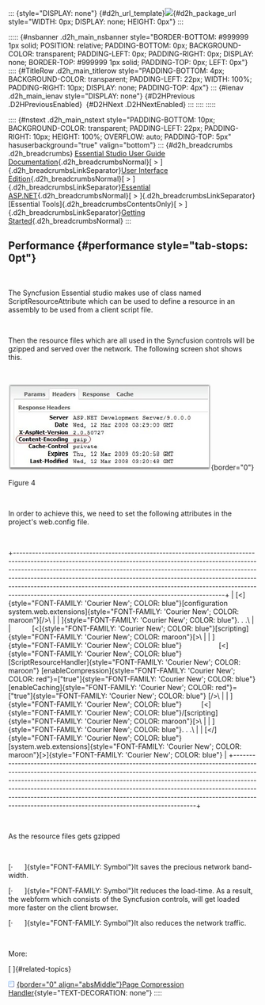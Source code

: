 ::: {style="DISPLAY: none"}
[](ms-xhelp:///?Id=d2h_url_template){#d2h_url_template}![](!package_url!){#d2h_package_url style="WIDTH: 0px; DISPLAY: none; HEIGHT: 0px"}
:::

::::: {#nsbanner .d2h_main_nsbanner style="BORDER-BOTTOM: #999999 1px solid; POSITION: relative; PADDING-BOTTOM: 0px; BACKGROUND-COLOR: transparent; PADDING-LEFT: 0px; PADDING-RIGHT: 0px; DISPLAY: none; BORDER-TOP: #999999 1px solid; PADDING-TOP: 0px; LEFT: 0px"}
:::: {#TitleRow .d2h_main_titlerow style="PADDING-BOTTOM: 4px; BACKGROUND-COLOR: transparent; PADDING-LEFT: 22px; WIDTH: 100%; PADDING-RIGHT: 10px; DISPLAY: none; PADDING-TOP: 4px"}
::: {#ienav .d2h_main_ienav style="DISPLAY: none"}
[](ms-xhelp:///?Id=e3e3e254-151a-4ff2-85b6-eda6992fe6b3){#D2HPrevious .D2HPreviousEnabled}  [](ms-xhelp:///?Id=2f8f7f32-72b9-4caf-bc27-18aa38652322){#D2HNext .D2HNextEnabled}
:::
::::
:::::

:::: {#nstext .d2h_main_nstext style="PADDING-BOTTOM: 10px; BACKGROUND-COLOR: transparent; PADDING-LEFT: 22px; PADDING-RIGHT: 10px; HEIGHT: 100%; OVERFLOW: auto; PADDING-TOP: 5px" hasuserbackground="true" valign="bottom"}
::: {#d2h_breadcrumbs .d2h_breadcrumbs}
[Essential Studio User Guide Documentation](ms-xhelp:///?Id=12457748-09e3-4d74-a240-8e049cedf030){.d2h_breadcrumbsNormal}[ \> ]{.d2h_breadcrumbsLinkSeparator}[User Interface Edition](ms-xhelp:///?Id=c29296b7-531c-413b-a0ec-488ca1f7f669){.d2h_breadcrumbsNormal}[ \> ]{.d2h_breadcrumbsLinkSeparator}[Essential ASP.NET](ms-xhelp:///?Id=25c35330-c127-4dad-9a92-ed79dc7261a6){.d2h_breadcrumbsNormal}[ \> ]{.d2h_breadcrumbsLinkSeparator}[Essential Tools]{.d2h_breadcrumbsContentsOnly}[ \> ]{.d2h_breadcrumbsLinkSeparator}[Getting Started](ms-xhelp:///?Id=e3e3e254-151a-4ff2-85b6-eda6992fe6b3){.d2h_breadcrumbsNormal}
:::

## Performance {#performance style="tab-stops: 0pt"}

 

The Syncfusion Essential studio makes use of class named ScriptResourceAttribute which can be used to define a resource in an assembly to be used from a client script file.

 

Then the resource files which are all used in the Syncfusion controls will be gzipped and served over the network. The following screen shot shows this.

 

![](ImagesExt/image72_10.jpg){border="0"}

Figure 4

 

In order to achieve this, we need to set the following attributes in the project\'s web.config file.

 

+------------------------------------------------------------------------------------------------------------------------------------------------------------------------------------------------------------------------------------------------------------------------------------------------------------------------------------------------------------------------------------------------------------------------------------------------------------------------+
| [\<]{style="FONT-FAMILY: 'Courier New'; COLOR: blue"}[configuration system.web.extensions]{style="FONT-FAMILY: 'Courier New'; COLOR: maroon"}[/\>\                                                                                                                                                                                                                                                                                                                     |
| ]{style="FONT-FAMILY: 'Courier New'; COLOR: blue"}. . .\                                                                                                                                                                                                                                                                                                                                                                                                               |
|           [\<]{style="FONT-FAMILY: 'Courier New'; COLOR: blue"}[scripting]{style="FONT-FAMILY: 'Courier New'; COLOR: maroon"}[\>\                                                                                                                                                                                                                                                                                                                                      |
| ]{style="FONT-FAMILY: 'Courier New'; COLOR: blue"}                   [\<]{style="FONT-FAMILY: 'Courier New'; COLOR: blue"}[ScriptResourceHandler]{style="FONT-FAMILY: 'Courier New'; COLOR: maroon"} [enableCompression]{style="FONT-FAMILY: 'Courier New'; COLOR: red"}=[\"true\"]{style="FONT-FAMILY: 'Courier New'; COLOR: blue"} [enableCaching]{style="FONT-FAMILY: 'Courier New'; COLOR: red"}=[\"true\"]{style="FONT-FAMILY: 'Courier New'; COLOR: blue"} [/\>\ |
| ]{style="FONT-FAMILY: 'Courier New'; COLOR: blue"}          [\<]{style="FONT-FAMILY: 'Courier New'; COLOR: blue"}/[scripting]{style="FONT-FAMILY: 'Courier New'; COLOR: maroon"}[\>\                                                                                                                                                                                                                                                                                   |
| ]{style="FONT-FAMILY: 'Courier New'; COLOR: blue"}. . .\                                                                                                                                                                                                                                                                                                                                                                                                               |
| [\</]{style="FONT-FAMILY: 'Courier New'; COLOR: blue"}[system.web.extensions]{style="FONT-FAMILY: 'Courier New'; COLOR: maroon"}[\>]{style="FONT-FAMILY: 'Courier New'; COLOR: blue"}                                                                                                                                                                                                                                                                                  |
+------------------------------------------------------------------------------------------------------------------------------------------------------------------------------------------------------------------------------------------------------------------------------------------------------------------------------------------------------------------------------------------------------------------------------------------------------------------------+

 

As the resource files gets gzipped

 

[·      ]{style="FONT-FAMILY: Symbol"}It saves the precious network band-width.

[·      ]{style="FONT-FAMILY: Symbol"}It reduces the load-time. As a result, the webform which consists of the Syncfusion controls, will get loaded more faster on the client browser.

[·      ]{style="FONT-FAMILY: Symbol"}It also reduces the network traffic.

 

More:

[ ]{#related-topics}

[![](button.gif){border="0" align="absMiddle"}Page Compression Handler](ms-xhelp:///?Id=2f8f7f32-72b9-4caf-bc27-18aa38652322){style="TEXT-DECORATION: none"}
::::
